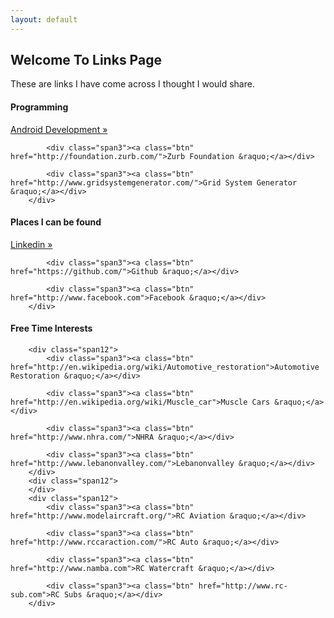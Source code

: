 ```yaml
---
layout: default
---
```


<h2>Welcome To Links Page</h2>
<p>These are links I have come across I thought I would share.</p>


<div class="row">
		<h4>Programming</h4>
		<div class="span12">
			<div class="span3"><a class="btn" href="http://developer.android.com/index.html">Android Development &raquo;</a></div>

			<div class="span3"><a class="btn" href="http://foundation.zurb.com/">Zurb Foundation &raquo;</a></div>

			<div class="span3"><a class="btn" href="http://www.gridsystemgenerator.com/">Grid System Generator &raquo;</a></div>
		</div>
</div>


<div class="row">
		<h4>Places I can be found</h4>
		<div class="span12">
			<div class="span3"><a class="btn" href="http://www.linkedin.com">Linkedin &raquo;</a></div>

			<div class="span3"><a class="btn" href="https://github.com/">Github &raquo;</a></div>

			<div class="span3"><a class="btn" href="http://www.facebook.com">Facebook &raquo;</a></div>
		</div>
</div>

<div class="row">
		<h4>Free Time Interests</h4>

		<div class="span12">
			<div class="span3"><a class="btn" href="http://en.wikipedia.org/wiki/Automotive_restoration">Automotive Restoration &raquo;</a></div>

			<div class="span3"><a class="btn" href="http://en.wikipedia.org/wiki/Muscle_car">Muscle Cars &raquo;</a></div>

			<div class="span3"><a class="btn" href="http://www.nhra.com/">NHRA &raquo;</a></div>

			<div class="span3"><a class="btn" href="http://www.lebanonvalley.com/">Lebanonvalley &raquo;</a></div>
		</div>
		<div class="span12">
		</div>
		<div class="span12">
			<div class="span3"><a class="btn" href="http://www.modelaircraft.org/">RC Aviation &raquo;</a></div>

			<div class="span3"><a class="btn" href="http://www.rccaraction.com/">RC Auto &raquo;</a></div>

			<div class="span3"><a class="btn" href="http://www.namba.com">RC Watercraft &raquo;</a></div>

			<div class="span3"><a class="btn" href="http://www.rc-sub.com">RC Subs &raquo;</a></div>
		</div>	
	
</div>